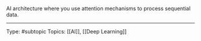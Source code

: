 AI architecture where you use attention mechanisms to process sequential data.
___
Type: #subtopic 
Topics: [[AI]], [[Deep Learning]]

